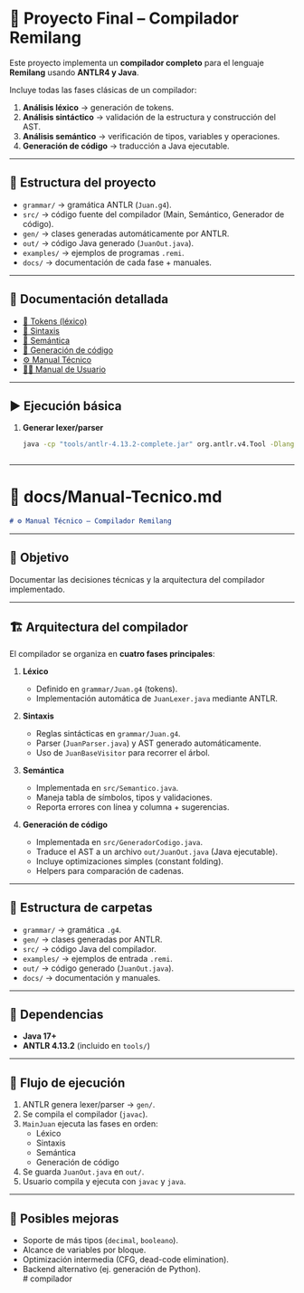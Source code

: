 # 📘 Proyecto Final – Compilador Remilang

Este proyecto implementa un **compilador completo** para el lenguaje **Remilang** usando **ANTLR4 y Java**.  

Incluye todas las fases clásicas de un compilador:  
1. **Análisis léxico** → generación de tokens.  
2. **Análisis sintáctico** → validación de la estructura y construcción del AST.  
3. **Análisis semántico** → verificación de tipos, variables y operaciones.  
4. **Generación de código** → traducción a Java ejecutable.  

---

## 📂 Estructura del proyecto
- `grammar/` → gramática ANTLR (`Juan.g4`).  
- `src/` → código fuente del compilador (Main, Semántico, Generador de código).  
- `gen/` → clases generadas automáticamente por ANTLR.  
- `out/` → código Java generado (`JuanOut.java`).  
- `examples/` → ejemplos de programas `.remi`.  
- `docs/` → documentación de cada fase + manuales.  

---

## 📖 Documentación detallada
- [📑 Tokens (léxico)](docs/TOKENS.md)  
- [📘 Sintaxis](docs/README-Sintaxis.md)  
- [📘 Semántica](docs/README-Semantica.md)  
- [📘 Generación de código](docs/README-Codegen.md)  
- [⚙️ Manual Técnico](docs/Manual-Tecnico.md)  
- [🧑‍💻 Manual de Usuario](docs/Manual-Usuario.md)  

---

## ▶️ Ejecución básica
1. **Generar lexer/parser**  
   ```bash
   java -cp "tools/antlr-4.13.2-complete.jar" org.antlr.v4.Tool -Dlanguage=Java -visitor -o gen grammar/Juan.g4



---

# 📄 docs/Manual-Tecnico.md
```markdown
# ⚙️ Manual Técnico – Compilador Remilang
```

---

## 🎯 Objetivo
Documentar las decisiones técnicas y la arquitectura del compilador implementado.

---

## 🏗️ Arquitectura del compilador
El compilador se organiza en **cuatro fases principales**:

1. **Léxico**  
   - Definido en `grammar/Juan.g4` (tokens).
   - Implementación automática de `JuanLexer.java` mediante ANTLR.

2. **Sintaxis**  
   - Reglas sintácticas en `grammar/Juan.g4`.
   - Parser (`JuanParser.java`) y AST generado automáticamente.
   - Uso de `JuanBaseVisitor` para recorrer el árbol.

3. **Semántica**  
   - Implementada en `src/Semantico.java`.
   - Maneja tabla de símbolos, tipos y validaciones.
   - Reporta errores con línea y columna + sugerencias.

4. **Generación de código**  
   - Implementada en `src/GeneradorCodigo.java`.
   - Traduce el AST a un archivo `out/JuanOut.java` (Java ejecutable).
   - Incluye optimizaciones simples (constant folding).
   - Helpers para comparación de cadenas.

---

## 📂 Estructura de carpetas
- `grammar/` → gramática `.g4`.  
- `gen/` → clases generadas por ANTLR.  
- `src/` → código Java del compilador.  
- `examples/` → ejemplos de entrada `.remi`.  
- `out/` → código generado (`JuanOut.java`).  
- `docs/` → documentación y manuales.  

---

## 🔧 Dependencias
- **Java 17+**  
- **ANTLR 4.13.2** (incluido en `tools/`)  

---

## 🔄 Flujo de ejecución
1. ANTLR genera lexer/parser → `gen/`.  
2. Se compila el compilador (`javac`).  
3. `MainJuan` ejecuta las fases en orden:  
   - Léxico  
   - Sintaxis  
   - Semántica  
   - Generación de código  
4. Se guarda `JuanOut.java` en `out/`.  
5. Usuario compila y ejecuta con `javac` y `java`.

---

## 🚀 Posibles mejoras
- Soporte de más tipos (`decimal`, `booleano`).  
- Alcance de variables por bloque.  
- Optimización intermedia (CFG, dead-code elimination).  
- Backend alternativo (ej. generación de Python).  
#   c o m p i l a d o r  
 